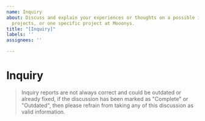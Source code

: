 ```yaml
---
name: Inquiry
about: Discuss and explain your experiences or thoughts on a possible issue in our
  projects, or one specific project at Mooonys.
title: "[Inquiry]"
labels: ''
assignees: ''

---
```


# Inquiry

> Inquiry reports are not always correct and could be outdated or already fixed, if the discussion has been marked as "Complete" or "Outdated", then please refrain from taking any of this discussion as valid information.

